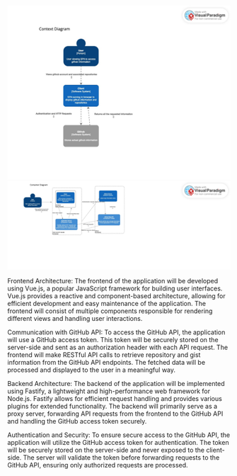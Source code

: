 
![alt_text](https://github.com/geeta-kukreja/geeta_se577/blob/bfacb8837415e7236eecf9dd55b97c6c87b6294f/architecture%20images/Context.jpg?raw=true)
![alt_text](https://github.com/geeta-kukreja/geeta_se577/blob/c41f81793caf5037a225600bec3ec5dfc1642a9e/architecture%20images/Container.jpg?raw=true)


Frontend Architecture:
The frontend of the application will be developed using Vue.js, a popular JavaScript framework for building user interfaces. Vue.js provides a reactive and component-based architecture, allowing for efficient development and easy maintenance of the application. The frontend will consist of multiple components responsible for rendering different views and handling user interactions.

Communication with GitHub API:
To access the GitHub API, the application will use a GitHub access token. This token will be securely stored on the server-side and sent as an authorization header with each API request. The frontend will make RESTful API calls to retrieve repository and gist information from the GitHub API endpoints. The fetched data will be processed and displayed to the user in a meaningful way.

Backend Architecture:
The backend of the application will be implemented using Fastify, a lightweight and high-performance web framework for Node.js. Fastify allows for efficient request handling and provides various plugins for extended functionality. The backend will primarily serve as a proxy server, forwarding API requests from the frontend to the GitHub API and handling the GitHub access token securely.

Authentication and Security:
To ensure secure access to the GitHub API, the application will utilize the GitHub access token for authentication. The token will be securely stored on the server-side and never exposed to the client-side. The server will validate the token before forwarding requests to the GitHub API, ensuring only authorized requests are processed.
